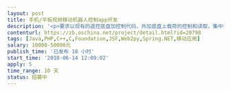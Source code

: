 ```yaml
---                
layout: post       
title: 手机/平板视频移动机器人控制app开发           
description: '<p>要求以现有的遥控底盘加控制代码，外加底盘上载荷的控制和读取，集中到一个APP里的开发任务。</p><p>具体要求如下：</p><p>电池容量 10AH   </p><p>电源功率 60W   </p><p>额外负载 5kg   </p><p>越障极限 15度坡度爬行   </p><p>底盘布局 履带   </p><p>宽度尺寸 30cm   </p><p>长度尺寸 28cm  </p><p>续航距离 10km  </p><p>双光热像仪 RLIP DUO R</p><p>温湿度采集传感器 USE接口 支持linux  </p><p>APP：安卓；远程图传；遥控；采集信息显示；电量显示；速度控制   </p>'     
contenturl: https://zb.oschina.net/project/detail.html?id=20798      
tags: [Java,PHP,C++,C,Foundation,JSF,Web2py,Spring.NET,移动应用]            
salary: 10000-50000元          
publish_time: '已发布 18 小时'         
start_time: '2018-06-14 12:09:02'           
apply: 5                   
time_range: 10 天              
status: 招募中                  
---                 
```

